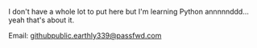 I don't have a whole lot to put here but I'm learning Python annnnnddd... yeah that's about it.

Email: githubpublic.earthly339@passfwd.com
